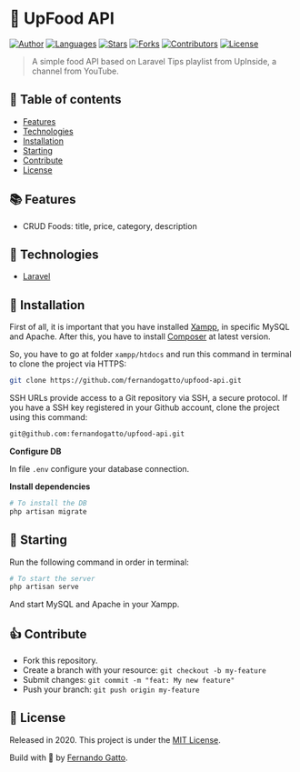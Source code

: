 # 🍕 UpFood API

[![Author](https://img.shields.io/badge/author-fernandogatto-%61624050)](https://github.com/fernandogatto/)
[![Languages](https://img.shields.io/github/languages/count/fernandogatto/upfood-api?color=%61624050)](#)
[![Stars](https://img.shields.io/github/stars/fernandogatto/upfood-api?color=%61624050)](https://github.com/fernandogatto/upfood-api/stargazers)
[![Forks](https://img.shields.io/github/forks/fernandogatto/upfood-api?color=%61624050)](https://github.com/fernandogatto/upfood-api/network/members)
[![Contributors](https://img.shields.io/github/contributors/fernandogatto/upfood-api?color=%61624050)](https://github.com/fernandogatto/upfood-api/graphs/contributors)
[![License](https://img.shields.io/badge/license-MIT-%61624050)](https://choosealicense.com/licenses/mit/)

> A simple food API based on Laravel Tips playlist from UpInside, a channel from YouTube.

## 🔗 Table of contents
- [Features](#features)
- [Technologies](#technologies)
- [Installation](#installation)
- [Starting](#starting)
- [Contribute](#contribute)
- [License](#license)

## 📚 Features <a name="features"/>

- CRUD Foods: title, price, category, description

## 📌 Technologies <a name="technologies"/>

- [Laravel](https://laravel.com/)

## 📂 Installation <a name="installation"/>

First of all, it is important that you have installed [Xampp](https://www.apachefriends.org/download.html), in specific MySQL and Apache. After this, you have to install [Composer](https://getcomposer.org/download/) at latest version.

So, you have to go at folder ```xampp/htdocs``` and run this command in terminal to clone the project via HTTPS:

```bash
git clone https://github.com/fernandogatto/upfood-api.git
```

SSH URLs provide access to a Git repository via SSH, a secure protocol. If you have a SSH key registered in your Github account, clone the project using this command:

```bash
git@github.com:fernandogatto/upfood-api.git
```

**Configure DB**

In file ```.env``` configure your database connection.

**Install dependencies**

```bash
# To install the DB
php artisan migrate
```

## 🚀 Starting <a name="starting"/>

Run the following command in order in terminal:

```bash
# To start the server
php artisan serve
```

And start MySQL and Apache in your Xampp.

## 👍 Contribute <a name="contribute"/>

- Fork this repository.
- Create a branch with your resource: ```git checkout -b my-feature```
- Submit changes: ```git commit -m "feat: My new feature"```
- Push your branch: ```git push origin my-feature```

## 📕 License <a name="license"/>

Released in 2020. This project is under the [MIT License](https://choosealicense.com/licenses/mit/).

Build with 💜 by [Fernando Gatto](https://github.com/fernandogatto/).
